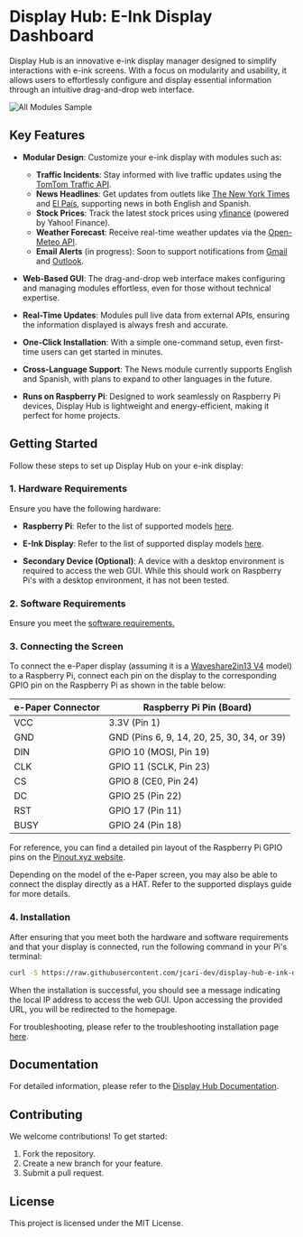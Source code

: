 
# Display Hub: E-Ink Display Dashboard

Display Hub is an innovative e-ink display manager designed to simplify interactions with e-ink screens. With a focus on modularity and usability, it allows users to effortlessly configure and display essential information through an intuitive drag-and-drop web interface.

![All Modules Sample](https://jcari-dev.github.io/display-hub-e-ink-display-dashboard-docs/assets/images/all_modules_sample-1d0df081ed8907aed591f27b78fed296.jpg)

## Key Features

- **Modular Design**: Customize your e-ink display with modules such as:
  - **Traffic Incidents**: Stay informed with live traffic updates using the [TomTom Traffic API](https://developer.tomtom.com).
  - **News Headlines**: Get updates from outlets like [The New York Times](https://www.nytimes.com) and [El País](https://elpais.com), supporting news in both English and Spanish.
  - **Stock Prices**: Track the latest stock prices using [yfinance](https://pypi.org/project/yfinance/) (powered by Yahoo! Finance).
  - **Weather Forecast**: Receive real-time weather updates via the [Open-Meteo API](https://open-meteo.com).
  - **Email Alerts** (in progress): Soon to support notifications from [Gmail](https://mail.google.com) and [Outlook](https://outlook.live.com).

- **Web-Based GUI**: The drag-and-drop web interface makes configuring and managing modules effortless, even for those without technical expertise.

- **Real-Time Updates**: Modules pull live data from external APIs, ensuring the information displayed is always fresh and accurate.

- **One-Click Installation**: With a simple one-command setup, even first-time users can get started in minutes.

- **Cross-Language Support**: The News module currently supports English and Spanish, with plans to expand to other languages in the future.

- **Runs on Raspberry Pi**: Designed to work seamlessly on Raspberry Pi devices, Display Hub is lightweight and energy-efficient, making it perfect for home projects.

## Getting Started

Follow these steps to set up Display Hub on your e-ink display:

### 1. Hardware Requirements

Ensure you have the following hardware:

- **Raspberry Pi**: Refer to the list of supported models [here](https://jcari-dev.github.io/display-hub-e-ink-display-dashboard-docs/docs/resources/supported-pi-models).

- **E-Ink Display**: Refer to the list of supported display models [here](https://jcari-dev.github.io/display-hub-e-ink-display-dashboard-docs/docs/resources/supported-displays).

- **Secondary Device (Optional)**: A device with a desktop environment is required to access the web GUI. While this should work on Raspberry Pi's with a desktop environment, it has not been tested.

### 2. Software Requirements

Ensure you meet the [software requirements.](https://jcari-dev.github.io/display-hub-e-ink-display-dashboard-docs/docs/quickstart/software-requirements)


### 3. Connecting the Screen

To connect the e-Paper display (assuming it is a [Waveshare2in13 V4](https://www.waveshare.com/2.13inch-e-paper-hat.htm) model) to a Raspberry Pi, connect each pin on the display to the corresponding GPIO pin on the Raspberry Pi as shown in the table below:

| e-Paper Connector | Raspberry Pi Pin (Board) |
|-------------------|--------------------------|
| VCC               | 3.3V (Pin 1)             |
| GND               | GND (Pins 6, 9, 14, 20, 25, 30, 34, or 39) |
| DIN               | GPIO 10 (MOSI, Pin 19)   |
| CLK               | GPIO 11 (SCLK, Pin 23)   |
| CS                | GPIO 8 (CE0, Pin 24)     |
| DC                | GPIO 25 (Pin 22)         |
| RST               | GPIO 17 (Pin 11)         |
| BUSY              | GPIO 24 (Pin 18)         |

For reference, you can find a detailed pin layout of the Raspberry Pi GPIO pins on the [Pinout.xyz website](https://pinout.xyz).

Depending on the model of the e-Paper screen, you may also be able to connect the display directly as a HAT. Refer to the supported displays guide for more details.

### 4. Installation

After ensuring that you meet both the hardware and software requirements and that your display is connected, run the following command in your Pi's terminal:

```bash
curl -S https://raw.githubusercontent.com/jcari-dev/display-hub-e-ink-display-dashboard/refs/heads/main/setup.sh | bash
```

When the installation is successful, you should see a message indicating the local IP address to access the web GUI. Upon accessing the provided URL, you will be redirected to the homepage.

For troubleshooting, please refer to the troubleshooting installation page [here](https://jcari-dev.github.io/display-hub-e-ink-display-dashboard-docs/).

## Documentation

For detailed information, please refer to the [Display Hub Documentation](https://jcari-dev.github.io/display-hub-e-ink-display-dashboard-docs/docs/intro/).

## Contributing

We welcome contributions! To get started:

1. Fork the repository.
2. Create a new branch for your feature.
3. Submit a pull request.

## License

This project is licensed under the MIT License.